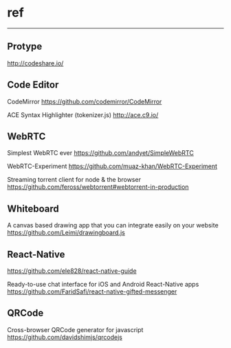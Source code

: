 # ref
------

## Protype

http://codeshare.io/


## Code Editor

CodeMirror https://github.com/codemirror/CodeMirror

ACE Syntax Highlighter (tokenizer.js) http://ace.c9.io/


## WebRTC

Simplest WebRTC ever https://github.com/andyet/SimpleWebRTC

WebRTC-Experiment https://github.com/muaz-khan/WebRTC-Experiment

Streaming torrent client for node & the browser  https://github.com/feross/webtorrent#webtorrent-in-production


## Whiteboard

A canvas based drawing app that you can integrate easily on your website https://github.com/Leimi/drawingboard.js


## React-Native

https://github.com/ele828/react-native-guide

Ready-to-use chat interface for iOS and Android React-Native apps https://github.com/FaridSafi/react-native-gifted-messenger

## QRCode
Cross-browser QRCode generator for javascript https://github.com/davidshimjs/qrcodejs
